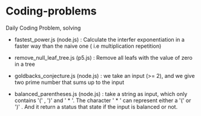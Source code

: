 # Coding-problems
Daily Coding Problem, solving

- fastest_power.js (node.js) :
    Calculate the interfer exponentiation in a faster way than the naive one ( i.e multiplication repetition)

- remove_null_leaf_tree.js (p5.js) :
    Remove all leafs with the value of zero in a tree
    
- goldbacks_conjecture.js (node.js) : we take an input (>= 2), and we give two prime number that sums up to the input

- balanced_parentheses.js (node.js) : take a string as input, which only contains '(' , ')' and ' * '. The character ' * ' can represent either a '(' or ')' . And it return a status that state if the input is balanced or not.
